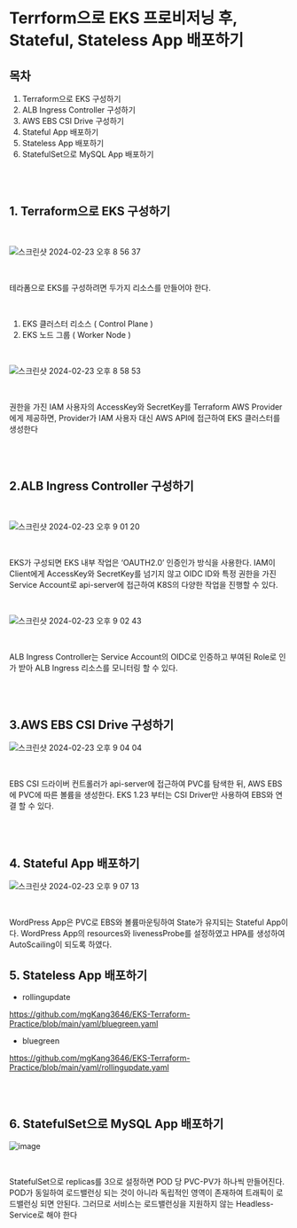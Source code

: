 
<h1> Terrform으로 EKS 프로비저닝 후, Stateful, Stateless App 배포하기 </h1>



## 목차
1. Terraform으로 EKS 구성하기
2. ALB Ingress Controller 구성하기
3. AWS EBS CSI Drive 구성하기
4. Stateful App 배포하기
5. Stateless App 배포하기
6. StatefulSet으로 MySQL App 배포하기
<br>
<br>

## 1. Terraform으로 EKS 구성하기
<br>

![스크린샷 2024-02-23 오후 8 56 37](https://github.com/mgKang3646/Terraform-AWS-Practice/assets/80077569/2a810c50-472c-4477-aebb-4f38ba1203c7)

<br>

테라폼으로 EKS를 구성하려면 두가지 리소스를 만들어야 한다.

<br>

1) EKS 클러스터 리소스 ( Control Plane )
2) EKS 노드 그룹 ( Worker Node )

<br>

![스크린샷 2024-02-23 오후 8 58 53](https://github.com/mgKang3646/Terraform-AWS-Practice/assets/80077569/9122cde4-09de-4294-b645-ba4c340ae8c5)

<br>

권한을 가진 IAM 사용자의 AccessKey와 SecretKey를 Terraform AWS Provider에게 제공하면, Provider가 IAM 사용자 대신 AWS API에 접근하여 EKS 클러스터를 생성한다

<br>
<br>


## 2.ALB Ingress Controller 구성하기

<br>

![스크린샷 2024-02-23 오후 9 01 20](https://github.com/mgKang3646/Terraform-AWS-Practice/assets/80077569/d3eaeb00-8656-42a0-93b5-ba9a0b739c72)

<br>

EKS가 구성되면 EKS 내부 작업은 ‘OAUTH2.0’ 인증인가 방식을 사용한다. IAM이 Client에게 AccessKey와 SecretKey를 넘기지 않고 OIDC ID와 특정 권한을 가진 Service Account로 api-server에 접근하여 K8S의 다양한 작업을 진행할 수 있다.

<br>


![스크린샷 2024-02-23 오후 9 02 43](https://github.com/mgKang3646/Terraform-AWS-Practice/assets/80077569/7c251c9f-98f8-4ae7-b83e-b8b25bb76655)

<br>

ALB Ingress Controller는 Service Account의 OIDC로 인증하고 부여된 Role로 인가 받아 ALB Ingress 리소스를 모니터링 할 수 있다.

<br>
<br>

## 3.AWS EBS CSI Drive 구성하기

![스크린샷 2024-02-23 오후 9 04 04](https://github.com/mgKang3646/Terraform-AWS-Practice/assets/80077569/3d747e8a-c201-4b89-b29d-ef6eb04bc29e)

<br>

EBS CSI 드라이버 컨트롤러가 api-server에 접근하여 PVC를 탐색한 뒤, AWS EBS에 PVC에 따른 볼륨을 생성한다. EKS 1.23 부터는 CSI Driver만 사용하여 EBS와 연결 할 수 있다.

<br>
<br>

## 4. Stateful App 배포하기 

![스크린샷 2024-02-23 오후 9 07 13](https://github.com/mgKang3646/Terraform-AWS-Practice/assets/80077569/6e537874-ba7c-4e53-b59b-40ce2629bce8)

<br>

WordPress App은 PVC로 EBS와 볼륨마운팅하여 State가 유지되는 Stateful App이다. WordPress App의 resources와 livenessProbe를 설정하였고 HPA를 생성하여 AutoScailing이 되도록 하였다.


## 5. Stateless App 배포하기 

- rollingupdate

https://github.com/mgKang3646/EKS-Terraform-Practice/blob/main/yaml/bluegreen.yaml

- bluegreen

https://github.com/mgKang3646/EKS-Terraform-Practice/blob/main/yaml/rollingupdate.yaml

<br>
<br>


## 6. StatefulSet으로 MySQL App 배포하기

![image](https://github.com/mgKang3646/Terraform-AWS-Practice/assets/80077569/3b1c0f5d-0939-4bb6-b3f5-ee04df8042ff)

<br>

StatefulSet으로 replicas를 3으로 설정하면 POD 당 PVC-PV가 하나씩 만들어진다. POD가 동일하여 로드밸런싱 되는 것이 아니라 독립적인 영역이 존재하여 트래픽이 로드밸런싱 되면 안된다. 그러므로 서비스는 로드밸런싱을 지원하지 않는 Headless-Service로 해야 한다
